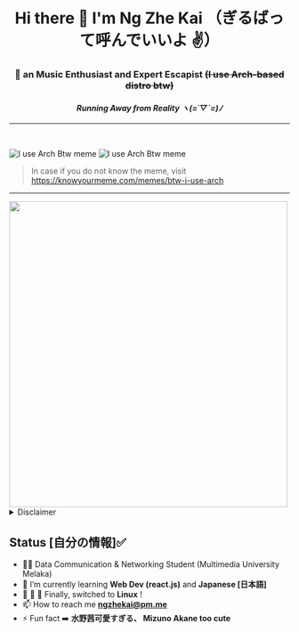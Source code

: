 <h1 align = "center"> Hi there 👋  I'm Ng Zhe Kai  （ぎるばって呼んでいいよ ✌️） <br> </h1>
<h3 align="center">  an Music Enthusiast and Expert Escapist <s>(I use Arch-based distro btw)</s></h3>
<h4 align="center"> <i>Running Away from Reality ヽ(=´▽`=)ﾉ</i> </h4>
<hr>
<br>


![I use Arch Btw meme](https://user-images.githubusercontent.com/61905056/149971902-eebed49a-bc04-45a4-a03a-55ad8b3c04c0.png) 
![I use Arch Btw meme](https://user-images.githubusercontent.com/61905056/149975978-96b30e54-f15e-4f28-8e32-fa1cc712a4f0.png)


> In case if you do not know the meme, visit https://knowyourmeme.com/memes/btw-i-use-arch

<hr>

<img src="https://user-images.githubusercontent.com/61905056/149977279-208529d9-29d4-438e-a10c-0c1ea3236a2e.png" width=500 height=550/>

<details><summary>Disclaimer</summary> Just a joke, please do not take it seriously! Btw I don't use Arch! </details>


## Status [自分の情報]✅
- 🙍‍♂️ Data Communication & Networking Student (Multimedia University Melaka)
- 🌱 I’m currently learning **Web Dev (react.js)** and **Japanese [日本語]**
-    Finally, switched to **Linux** !
- 📫 How to reach me <a href="mailto:ngzhekai@pm.me">**ngzhekai@pm.me** </a>
- ⚡ Fun fact :arrow_right:  **水野茜可愛すぎる、 Mizuno Akane too cute**

<!--
**ngzhekai/ngzhekai** is a ✨ _special_ ✨ repository because its `README.md` (this file) appears on your GitHub profile.
- <details> <summary> 📫 How to reach me </summary> <a href="mailto:ngzhekai@gmail.com">ngzhekai@gmail.com </a></details>
Here are some ideas to get you started:

- 🔭 I’m currently working on ...
- 🌱 I’m currently learning ...
- 👯 I’m looking to collaborate on ...
- 🤔 I’m looking for help with ...
- 💬 Ask me about ...
- 📫 How to reach me: ...
- 😄 Pronouns: ...
- ⚡ Fun fact: ...
-->
